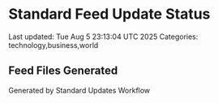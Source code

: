 # Standard Feed Update Status
Last updated: Tue Aug  5 23:13:04 UTC 2025
Categories: technology,business,world

## Feed Files Generated

Generated by Standard Updates Workflow
